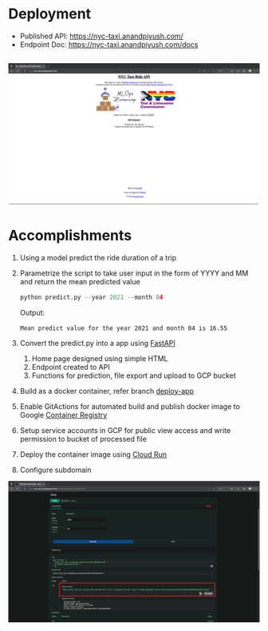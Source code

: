 # Deployment

* Published API: https://nyc-taxi.anandpiyush.com/
* Endpoint Doc: https://nyc-taxi.anandpiyush.com/docs
  
![Homepage](/images/homepage.png)
---

# Accomplishments

1. Using a model predict the ride duration of a trip
2. Parametrize the script to take user input in the form of YYYY and MM and return the mean predicted value
   ```python
   python predict.py --year 2021 --month 04
   ```
   Output:
   ```plaintext
   Mean predict value for the year 2021 and month 04 is 16.55
   ```
3. Convert the predict.py into a app using [FastAPI](https://fastapi.tiangolo.com/) 
   1. Home page designed using simple HTML
   2. Endpoint created to API
   3. Functions for prediction, file export and upload to GCP bucket
   
4. Build as a docker container, refer branch  [deploy-app](https://github.com/piyush-an/MLOps-ZoomCamp/tree/deploy-app)
5. Enable GitActions for automated build and publish docker image to Google [Container Registry](https://cloud.google.com/container-registry)
6. Setup service accounts in GCP for public view access and write permission to bucket of processed file
7. Deploy the container image using [Cloud Run](https://cloud.google.com/run)
8. Configure subdomain
   
![API](/images/api.png)